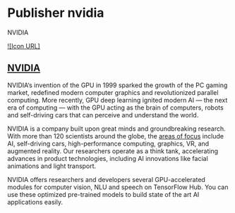 # Publisher nvidia
NVIDIA

[![Icon URL]](https://storage.googleapis.com/unet-hub-modules/nvidia-logo-vert-rgb-blk-for-screen.png)

## [NVIDIA](https://developer.nvidia.com)
NVIDIA‘s invention of the GPU in 1999 sparked the growth of the PC gaming
market, redefined modern computer graphics and revolutionized parallel
computing. More recently, GPU deep learning ignited modern AI — the next era of
computing — with the GPU acting as the brain of computers, robots and
self-driving cars that can perceive and understand the world.

NVIDIA is a company built upon great minds and groundbreaking research. With
more than 120 scientists around the globe, the
[areas of focus](https://www.nvidia.com/en-us/research/about/) include AI,
self-driving cars, high-performance computing, graphics, VR, and augmented
reality. Our researchers operate as a think tank, accelerating advances in
product technologies, including AI innovations like facial animations and light
transport.

NVIDIA offers researchers and developers several GPU-accelerated modules for
computer vision, NLU and speech on TensorFlow Hub. You can use these optimized
pre-trained models to build state of the art AI applications easily.
